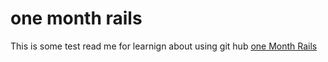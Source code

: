 # one month rails

This is some test read me for learnign about using git hub
[one Month Rails](hhtp://onemonthrails.com)